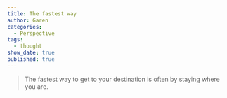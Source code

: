 ```yaml
---
title: The fastest way
author: Garen
categories:
  - Perspective
tags:
  - thought
show_date: true
published: true
---
```

> The fastest way to get to your destination is often by staying where you are.
